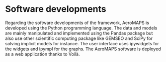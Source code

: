# Software developments

Regarding the software developments of the framework, AeroMAPS is developed using the Python programming language. 
The data and models are mainly manipulated and implemented using the Pandas package but also use other scientific 
computing package like GEMSEO and SciPy for solving implicit models for instance. The user interface uses ipywidgets 
for the widgets and ipympl for the graphs. The AeroMAPS software is deployed as a web application thanks to Voilà.